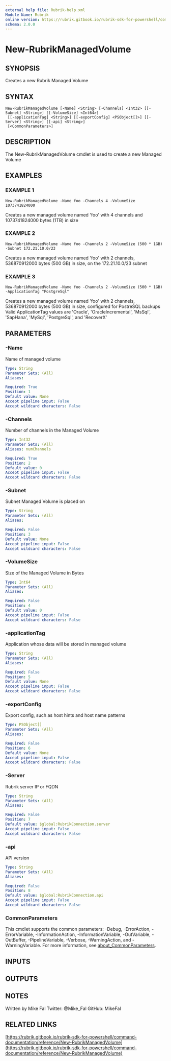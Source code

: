 ```yaml
---
external help file: Rubrik-help.xml
Module Name: Rubrik
online version: https://rubrik.gitbook.io/rubrik-sdk-for-powershell/command-documentation/reference/New-RubrikManagedVolume
schema: 2.0.0
---
```


# New-RubrikManagedVolume

## SYNOPSIS
Creates a new Rubrik Managed Volume

## SYNTAX

```
New-RubrikManagedVolume [-Name] <String> [-Channels] <Int32> [[-Subnet] <String>] [[-VolumeSize] <Int64>]
 [[-applicationTag] <String>] [[-exportConfig] <PSObject[]>] [[-Server] <String>] [[-api] <String>]
 [<CommonParameters>]
```

## DESCRIPTION
The New-RubrikManagedVolume cmdlet is used to create
a new Managed Volume

## EXAMPLES

### EXAMPLE 1
```
New-RubrikManagedVolume -Name foo -Channels 4 -VolumeSize 1073741824000
```

Creates a new managed volume named 'foo' with 4 channels and 1073741824000 bytes (1TB) in size

### EXAMPLE 2
```
New-RubrikManagedVolume -Name foo -Channels 2 -VolumeSize (500 * 1GB) -Subnet 172.21.10.0/23
```

Creates a new managed volume named 'foo' with 2 channels, 536870912000 bytes (500 GB) in size, on the 172.21.10.0/23 subnet

### EXAMPLE 3
```
New-RubrikManagedVolume -Name foo -Channels 2 -VolumeSize (500 * 1GB) -ApplicationTag "PostgreSql"
```

Creates a new managed volume named 'foo' with 2 channels, 536870912000 bytes (500 GB) in size, configured for PostreSQL backups
Valid ApplicationTag values are 'Oracle', 'OracleIncremental', 'MsSql', 'SapHana', 'MySql', 'PostgreSql', and 'RecoverX'

## PARAMETERS

### -Name
Name of managed volume

```yaml
Type: String
Parameter Sets: (All)
Aliases:

Required: True
Position: 1
Default value: None
Accept pipeline input: False
Accept wildcard characters: False
```

### -Channels
Number of channels in the Managed Volume

```yaml
Type: Int32
Parameter Sets: (All)
Aliases: numChannels

Required: True
Position: 2
Default value: 0
Accept pipeline input: False
Accept wildcard characters: False
```

### -Subnet
Subnet Managed Volume is placed on

```yaml
Type: String
Parameter Sets: (All)
Aliases:

Required: False
Position: 3
Default value: None
Accept pipeline input: False
Accept wildcard characters: False
```

### -VolumeSize
Size of the Managed Volume in Bytes

```yaml
Type: Int64
Parameter Sets: (All)
Aliases:

Required: False
Position: 4
Default value: 0
Accept pipeline input: False
Accept wildcard characters: False
```

### -applicationTag
Application whose data will be stored in managed volume

```yaml
Type: String
Parameter Sets: (All)
Aliases:

Required: False
Position: 5
Default value: None
Accept pipeline input: False
Accept wildcard characters: False
```

### -exportConfig
Export config, such as host hints and host name patterns

```yaml
Type: PSObject[]
Parameter Sets: (All)
Aliases:

Required: False
Position: 6
Default value: None
Accept pipeline input: False
Accept wildcard characters: False
```

### -Server
Rubrik server IP or FQDN

```yaml
Type: String
Parameter Sets: (All)
Aliases:

Required: False
Position: 7
Default value: $global:RubrikConnection.server
Accept pipeline input: False
Accept wildcard characters: False
```

### -api
API version

```yaml
Type: String
Parameter Sets: (All)
Aliases:

Required: False
Position: 8
Default value: $global:RubrikConnection.api
Accept pipeline input: False
Accept wildcard characters: False
```

### CommonParameters
This cmdlet supports the common parameters: -Debug, -ErrorAction, -ErrorVariable, -InformationAction, -InformationVariable, -OutVariable, -OutBuffer, -PipelineVariable, -Verbose, -WarningAction, and -WarningVariable. For more information, see [about_CommonParameters](http://go.microsoft.com/fwlink/?LinkID=113216).

## INPUTS

## OUTPUTS

## NOTES
Written by Mike Fal
Twitter: @Mike_Fal
GitHub: MikeFal

## RELATED LINKS

[https://rubrik.gitbook.io/rubrik-sdk-for-powershell/command-documentation/reference/New-RubrikManagedVolume](https://rubrik.gitbook.io/rubrik-sdk-for-powershell/command-documentation/reference/New-RubrikManagedVolume)

